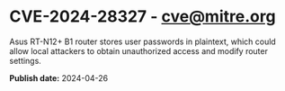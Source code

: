 # CVE-2024-28327 - cve@mitre.org

Asus RT-N12+ B1 router stores user passwords in plaintext, which could allow local attackers to obtain unauthorized access and modify router settings.

**Publish date:** 2024-04-26

